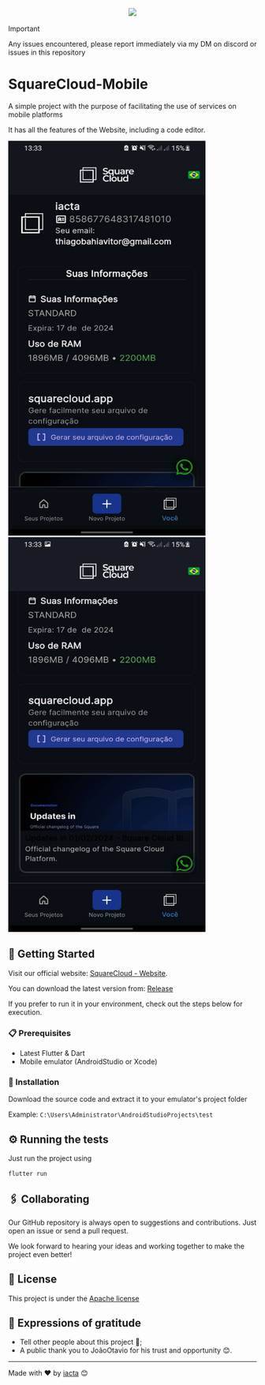 <div align="center"><img src="assets/images/logo.webp" width=200px heigth=100px/></div>

> [!IMPORTANT]
> Any issues encountered, please report immediately via my DM on discord or issues in this repository

# SquareCloud-Mobile
A simple project with the purpose of facilitating the use of services on mobile platforms

It has all the features of the Website, including a code editor.

<div>
  <img src="https://github.com/iacta/Square-Mobile/blob/main/aaserts/square.jpg?raw=true" width="400px" height="800px" />
    &nbsp;  
    &nbsp;
  <img src="https://github.com/iacta/Square-Mobile/blob/main/aaserts/square2.jpg?raw=true" width="400px" height="800px" />
</div>


## 🚀 Getting Started
Visit our official website: [SquareCloud - Website](https://squarecloud.app/).

You can download the latest version from: [Release](releases/latest)

If you prefer to run it in your environment, check out the steps below for execution.

### 📋 Prerequisites

* Latest Flutter & Dart
* Mobile emulator (AndroidStudio or Xcode)

### 🔧 Installation

Download the source code and extract it to your emulator's project folder

Example: ``C:\Users\Administrator\AndroidStudioProjects\test``


## ⚙️ Running the tests

Just run the project using
```cmd
flutter run
```

## 🖇️ Collaborating

Our GitHub repository is always open to suggestions and contributions. Just open an issue or send a pull request.

We look forward to hearing your ideas and working together to make the project even better!

## 📄 License

This project is under the [Apache license](https://choosealicense.com/licenses/apache-2.0/)

## 🎁 Expressions of gratitude

* Tell other people about this project 📢;
* A public thank you to JoãoOtavio for his trust and opportunity 😊.


---
Made with ❤️ by [iacta](https://www.github.com/iacta) 😊

